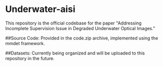 # Underwater-aisi
This repository is the official codebase for the paper "Addressing Incomplete Supervision Issue in Degraded Underwater Optical Images."

##Source Code: Provided in the code.zip archive, implemented using the mmdet framework.

##Datasets: Currently being organized and will be uploaded to this repository in the future.

